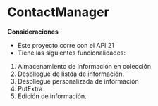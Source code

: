 # ContactManager

**Consideraciones**
- Este proyecto corre con el API 21
- Tiene las siguientes funcionalidades:

1. Almacenamiento de información en colección
2. Despliegue de listda de información. 
3. Despliegue personalizada de información
4. PutExtra
5. Edición de información.

